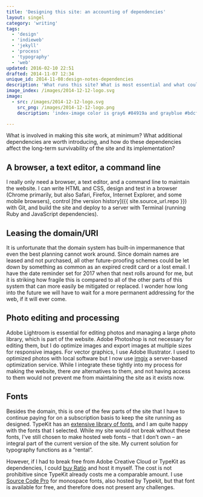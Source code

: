 ```yaml
---
title: 'Designing this site: an accounting of dependencies'
layout: singel
category: 'writing'
tags:
  - 'design'
  - 'indieweb'
  - 'jekyll'
  - 'process'
  - 'typography'
  - 'web'
updated: 2016-02-10 22:51
drafted: 2014-11-07 12:34
unique_id: 2014-11-08:design-notes-dependencies
description: 'What runs this site? What is most essential and what could affect its long-term survivability?'
image_index: /images/2014-12-12-logo.svg
image:
  - src: /images/2014-12-12-logo.svg
    src_png: /images/2014-12-12-logo.png
    description: 'index-image color is gray6 #84919a and grayblue #bdcfdb'

---
```


What is involved in making this site work, at minimum? What additional dependencies are worth introducing, and how do these dependencies affect the long-term survivability of the site and its implementation?

## A browser, a text editor, a command line

I really only need a browser, a text editor, and a command line to maintain the website. I can write HTML and CSS, design and test in a browser (Chrome primarily, but also Safari, Firefox, Internet Explorer, and some mobile browsers), control [the version history]({{ site.source_url.repo }}) with Git, and build the site and deploy to a server with Terminal (running Ruby and JavaScript dependencies).

## Leasing the domain/URI

It is unfortunate that the domain system has built-in impermanence that even the best planning cannot work around. Since domain names are leased and not purchased, all other future-proofing schemes could be let down by something as common as an expired credit card or a lost email. I have the date reminder set for 2017 when that next rolls around for me, but it is striking how fragile this is compared to all of the other parts of this system that can more easily be mitigated or replaced. I wonder how long into the future we will have to wait for a more permanent addressing for the web, if it will ever come.

## Photo editing and processing

Adobe Lightroom is essential for editing photos and managing a large photo library, which is part of the website. Adobe Photoshop is not necessary for editing them, but I do optimize images and export images at multiple sizes for responsive images. For vector graphics, I use Adobe Illustrator. I used to optimized photos with local software but I now use [imgix](https://www.imgix.com) a server-based optimization service. While I integrate these tightly into my process for making the website, there *are* alternatives to them, and not having access to them would not prevent me from maintaining the site as it exists now.

## Fonts

Besides the domain, this is one of the few parts of the site that I have to continue paying for on a subscription basis to keep the site running as designed. TypeKit has an [extensive library of fonts](https://typekit.com/fonts), and I am quite happy with the fonts that I selected. While my site would not break without these fonts, I've still chosen to make hosted web fonts – that I don’t own – an integral part of the current version of the site. My current solution for typography functions as a “rental”.

However, if I had to break free from Adobe Creative Cloud or TypeKit as dependencies, I could [buy Ratio](http://cargocollective.com/pstype/Ratio) and host it myself. The cost is not prohibitive since TypeKit already costs me a comparable amount. I use [Source Code Pro](http://adobe-fonts.github.io/source-code-pro/) for monospace fonts, also hosted by Typekit, but that font is available for free, and therefore does not present any challenges.

